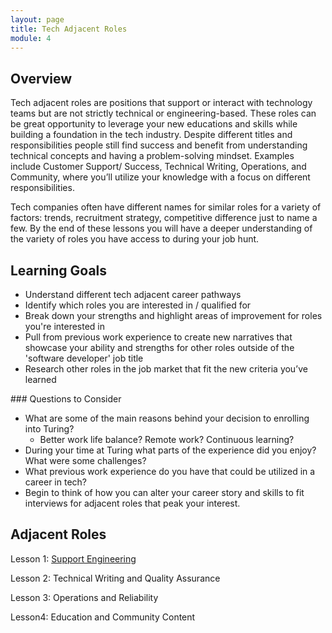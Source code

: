 ```yaml
---
layout: page
title: Tech Adjacent Roles 
module: 4
---
```


## Overview

Tech adjacent roles are positions that support or interact with technology teams but are not strictly technical or engineering-based. These roles can be great opportunity to leverage your new educations and skills while building a foundation in the tech industry. Despite different titles and responsibilities people still find success and benefit from understanding technical concepts and having a problem-solving mindset. Examples include Customer Support/ Success, Technical Writing, Operations, and Community, where you’ll utilize your knowledge with a focus on different responsibilities. 

Tech companies often have different names for similar roles for a variety of factors: trends, recruitment strategy, competitive difference just to name a few. By the end of these lessons you will have a deeper understanding of the variety of roles you have access to during your job hunt.

## Learning Goals

- Understand different tech adjacent career pathways
- Identify which roles you are interested in / qualified for
- Break down your strengths and highlight areas of improvement for roles you're interested in
- Pull from previous work experience to create new narratives that showcase your ability and strengths for other roles outside of the 'software developer' job title
- Research other roles in the job market that fit the new criteria you’ve learned

<section class="checks-for-understanding">
### Questions to Consider

- What are some of the main reasons behind your decision to enrolling into Turing?
    - Better work life balance? Remote work? Continuous learning?
- During your time at Turing what parts of the experience did you enjoy? What were some challenges?
- What previous work experience do you have that could be utilized in a career in tech?
- Begin to think of how you can alter your career story and skills to fit interviews for adjacent roles that peak your interest.
</section>

## Adjacent Roles

Lesson 1: [Support Engineering](./support_engineering)

Lesson 2: Technical Writing and Quality Assurance

Lesson 3: Operations and Reliability

Lesson4: Education and Community Content